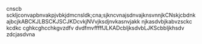 cnscb sckljconvapbnvakpjvbkjdmcnsldk;cna;sjkncvnajsdnvajknsvnnjkCNskjcbdnkajbcjkABCKJLBSCKJSCJKDcvkjNVvjksdjnvkasnvjakk njkasdvbjkabvzsckc kcdkc cghkcghcchkgvzdfv dvdfmvfffffJLKADcbljksdvbLJKScbbljkhsdv
zdcjasdvna
